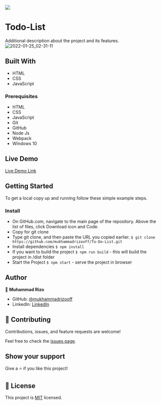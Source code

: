 ![](https://img.shields.io/badge/Microverse-blueviolet)

# Todo-List

Additional description about the project and its features.
![2022-01-25_02-31-11](https://user-images.githubusercontent.com/63915024/150868379-effabd11-2046-4d8d-a9b0-5e214eef365c.png)



## Built With

- HTML
- CSS
- JavaScript

### Prerequisites

- HTML
- CSS
- JavaScript
- Git
- GitHub
- Node Js
- Webpack
- Windows 10

## Live Demo

[Live Demo Link](https://mukhammadrizooff.github.io/To-Do-List/dist/)

## Getting Started

To get a local copy up and running follow these simple example steps.

### Install

- On GitHub.com, navigate to the main page of the repository. Above the list of files, click Download icon and Code.
- Copy for git clone
- Type git clone, and then paste the URL you copied earlier.
`$ git clone https://github.com/mukhammadrizooff/To-Do-List.git`
- Install dependencies `$ npm install`
- If you want to build the project `$ npm run build` - this will build the project in /dist folder
- Start the Project `$ npm start` - serve the project in browser

## Author

👤 **Muhammad Rizo**

- GitHub: [@mukhammadrizooff](https://github.com/mukhammadrizooff)
- LinkedIn: [LinkedIn](https://www.linkedin.com/in/mukhammadrizooff/)

## 🤝 Contributing

Contributions, issues, and feature requests are welcome!

Feel free to check the [issues page](https://github.com/mukhammadrizooff/To-Do-List/issues).

## Show your support

Give a ⭐️ if you like this project!

## 📝 License

This project is [MIT](LICENCE.md) licensed.
